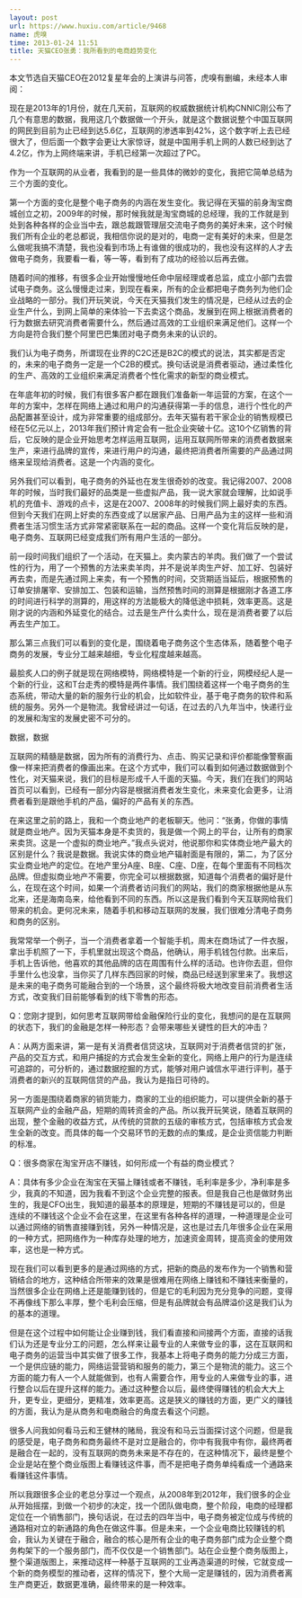 ```yaml
---
layout: post
url: https://www.huxiu.com/article/9468
name: 虎嗅
time: 2013-01-24 11:51
title: 天猫CEO张勇：我所看到的电商趋势变化
---
```

本文节选自天猫CEO在2012复星年会的上演讲与问答，虎嗅有删编，未经本人审阅：

现在是2013年的1月份，就在几天前，互联网的权威数据统计机构CNNIC刚公布了几个有意思的数据，我用这几个数据做一个开头，就是这个数据说整个中国互联网的网民到目前为止已经到达5.6亿，互联网的渗透率到42%，这个数字听上去已经很大了，但后面一个数字会更让大家惊讶，就是中国用手机上网的人数已经到达了4.2亿，作为上网终端来讲，手机已经第一次超过了PC。

作为一个互联网的从业者，我看到的是一些具体的微妙的变化，我把它简单总结为三个方面的变化。

第一个方面的变化是整个电子商务的内涵在发生变化。我记得在天猫的前身淘宝商城创立之初，2009年的时候，那时候我就是淘宝商城的总经理，我的工作就是到处到各种各样的企业当中去，跟总裁跟管理层交流电子商务的美好未来，这个时候我们所有企业的老总都说，我相信你说的是对的，电商一定有美好的未来，但是怎么做呢我搞不清楚，我也没看到市场上有谁做的很成功的，我也没有这样的人才去做电子商务，我要看一看，等一等，看到有了成功的经验以后再去做。

随着时间的推移，有很多企业开始慢慢地任命中层经理或者总监，成立小部门去尝试电子商务。这么慢慢走过来，到现在看来，所有的企业都把电子商务列为他们企业战略的一部分。我们开玩笑说，今天在天猫我们发生的情况是，已经从过去的企业生产什么，到网上简单的来体验一下去卖这个商品，发展到在网上根据消费者的行为数据去研究消费者需要什么，然后通过高效的工业组织来满足他们。这样一个方向是符合我们整个阿里巴巴集团对电子商务未来的认识的。

我们认为电子商务，所谓现在业界的C2C还是B2C的模式的说法，其实都是否定的，未来的电子商务一定是一个C2B的模式。换句话说是消费者驱动，通过柔性化的生产、高效的工业组织来满足消费者个性化需求的新型的商业模式。

在年底年初的时候，我们有很多客户都在跟我们准备新一年运营的方案，在这个一年的方案中，怎样在网络上通过和用户的沟通获得第一手的信息，进行个性化的产品配置甚至设计，成为非常重要的组成部分。去年天猫有若干家企业的销售规模已经在5亿元以上，2013年我们预计肯定会有一批企业突破十亿。这10个亿销售的背后，它反映的是企业开始思考怎样运用互联网，运用互联网所带来的消费者数据来生产，来进行品牌的宣传，来进行用户的沟通，最终把消费者所需要的产品通过网络来呈现给消费者。这是一个内涵的变化。

另外我们可以看到，电子商务的外延也在发生很奇妙的改变。我记得2007、2008年的时候，当时我们最好的品类是一些虚拟产品，我一说大家就会理解，比如说手机的充值卡、游戏的点卡，这是在2007、2008年的时候我们网上最好卖的东西。但到今天我们在网上好卖的东西变成了以居家产品、日用产品为主的这样一些和消费者生活习惯生活方式非常紧密联系在一起的商品。这样一个变化背后反映的是，电子商务、互联网已经变成我们所有用户生活的一部分。

前一段时间我们组织了一个活动，在天猫上。卖内蒙古的羊肉。我们做了一个尝试性的行为，用了一个预售的方法来卖羊肉，并不是说羊肉生产好、加工好、包装好再去卖，而是先通过网上来卖，有一个预售的时间，交货期适当延后，根据预售的订单安排屠宰、安排加工、包装和运输，当然预售时间的测算是根据刚才各道工序的时间进行科学的测算的，用这样的方法能极大的降低途中损耗，效率更高。这是刚才说的内涵和外延变化的结合。过去是生产什么卖什么，现在是消费者要了以后再去生产加工。

那么第三点我们可以看到的变化是，围绕着电子商务这个生态体系，随着整个电子商务的发展，专业分工越来越细，专业化程度越来越高。

最脍炙人口的例子就是现在网络模特，网络模特是一个新的行业，网模经纪人是一个新的行业，这和T台走秀的模特是两件事情。我们围绕着这样一个电子商务的生态系统，带动大量的新的服务行业的机会，比如软件业，基于电子商务的软件和系统的服务。另外一个是物流。我曾经讲过一句话，在过去的八九年当中，快递行业的发展和淘宝的发展史密不可分的。

数据，数据

互联网的精髓是数据，因为所有的消费行为、点击、购买记录和评价都能像警察画像一样来把消费者的像画出来。在这个方式中，我们可以看到如何通过数据做到个性化，对天猫来说，我们的目标是形成千人千面的天猫。今天，我们在我们的网站首页可以看到，已经有一部分内容是根据消费者发生变化，未来变化会更多，让消费者看到是跟他手机的产品，偏好的产品有关的东西。

在来这里之前的路上，我和一个商业地产的老板聊天。他问：“张勇，你做的事情就是商业地产。因为天猫本身是不卖货的，我是做一个网上的平台，让所有的商家来卖货。这是一个虚拟的商业地产。”我点头说对，他说那你和实体商业地产最大的区别是什么？我说是数据。我说实体的商业地产辐射面是有限的，第二，为了区分实业商业地产的定位。在地产里分A座、B座、C座、D座，在每个里面有不同档次品牌。但虚拟商业地产不需要，你完全可以根据数据，知道每个消费者的偏好是什么，在现在这个时间，如果一个消费者访问我们的网站，我们的商家根据他是从东北来，还是海南岛来，给他看到不同的东西。所以这是我们看到今天互联网给我们带来的机会。更何况未来，随着手机和移动互联网的发展，我们很难分清电子商务和商务的区别。

我常常举一个例子，当一个消费者拿着一个智能手机，周末在商场试了一件衣服，拿出手机照了一下，手机里就出现这个商品，他确认，用手机钱包付款。出来后，手机上告诉他，他喜欢的其他品牌的店在周围有什么样的活动。也许你去逛，但你手里什么也没拿，当你买了几样东西回家的时候，商品已经送到家里来了。我想这是未来的电子商务可能融合到的一个场景，这个最终将极大地改变目前消费者生活方式，改变我们目前能够看到的线下零售的形态。

Q：您刚才提到，如何思考互联网带给金融保险行业的变化，我想问的是在互联网的状态下，我们的金融是怎样一种形态？会带来哪些关键性的巨大的冲击？

A：从两方面来讲，第一是有关消费者信贷这块，互联网对于消费者信贷的扩张，产品的交互方式，和用户捕捉的方式会发生全新的变化，网络上用户的行为是连续可追踪的，可分析的，通过数据挖掘的方式，能够对用户诚信水平进行评判，基于消费者的新兴的互联网信贷的产品，我认为是指日可待的。

另一方面是围绕着商家的销货能力，商家的工业的组织能力，可以提供全新的基于互联网产业的金融产品，短期的周转资金的产品。所以我开玩笑说，随着互联网的出现，整个金融的收益方式，从传统的贷款的五级的审核方式，包括审核方式会发生全新的改变。而具体的每一个交易环节的无数的点的集成，是企业资信能力判断的标准。

Q：很多商家在淘宝开店不赚钱，如何形成一个有益的商业模式？

A：具体有多少企业在淘宝在天猫上赚钱或者不赚钱，毛利率是多少，净利率是多少，我真的不知道，因为我看不到这个企业完整的报表。但是我自己也是做财务出生的，我是CFO出生，我知道的最基本的原理是，短期的不赚钱是可以的，但是连续的不赚钱这个企业不会在这里，在这里有各种各样的道理，一种道理是企业可以通过网络的销售直接赚到钱，另外一种情况是，这也是过去几年很多企业在采用的一种方式，把网络作为一种库存处理的地方，加速资金周转，提高资金的使用效率，这也是一种方式。

现在我们可以看到更多的是通过网络的方式，把新的商品的发布作为一个销售和营销结合的地方，这种结合所带来的效果是很难用在网络上赚钱和不赚钱来衡量的，当然很多企业在网络上还是能赚到钱的，但是它的毛利因为充分竞争的问题，变得不再像线下那么丰厚，整个毛利会压缩，但是有品牌就会有品牌溢价这是我们认为的基本的道理。

但是在这个过程中如何能让企业赚到钱，我们看直接和间接两个方面，直接的话我们认为还是专业分工的问题，怎么样来让最专业的人来做专业的事，这在互联网和电子商务的运营当中其实做了很多工作，我基本上将电子商务的能力分成三方面，一个是供应链的能力，网络运营营销和服务的能力，第三个是物流的能力。这三个方面的能力有人一个人就能做到，也有人需要合作，用专业的人来做专业的事，进行整合以后在提升这样的能力。通过这种整合以后，最终使得赚钱的机会大大上升，更专业，更细分，更精准，效率更高。这是狭义的赚钱的方面，更广义的赚钱的方面，我认为是从商务和电商融合的角度去看这个问题。

很多人问我如何看马云和王健林的赌局，我没有和马云当面探讨这个问题，但是我的感受是，电子商务和商务最终不是对立是融合的，你中有我我中有你，最终两者是融合在一起的，没有互联网的商务未来是不存在的，在这种情况下，最终是整个企业是站在整个商业版图上看赚钱这件事，而不是把电子商务单纯看成一个通路来看赚钱这件事情。

所以我跟很多企业的老总分享过一个观点，从2008年到2012年，我们很多的企业从开始摇摆，到做一个初步的决定，找一个团队做电商，整个阶段，电商的经理都定位在一个销售部门，换句话说，在过去的四年当中，电子商务被定位成与传统的通路相对立的新通路的角色在做这件事。但是未来，一个企业电商比较赚钱的机会，我认为关键在于融合，融合的核心是所有企业的电子商务部门成为企业整个商务构架下的一个服务部门，而不仅仅是一个销售部门。站在企业整个商务版图上，整个渠道版图上，来推动这样一种基于互联网的工业再造渠道的时候，它就变成一个新的商务模型的推动者，这样的情况下，整个大局一定是赚钱的，因为消费者离生产商更近，数据更准确，最终带来的是一种效率。

